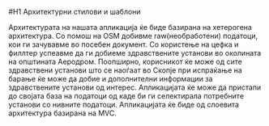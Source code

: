 #H1 Архитектурни стилови и шаблони

Архитектурата на нашата апликација ќе биде базирана на хетерогена архитектура. Со помош на 
OSM добивме raw(необработени) податоци, кои ги зачувавме во посебен документ. Со користење 
на цефка и филлтер успеавме да ги добиеме здравствените установи во околината на општината
Aеродром. Поопширно, корисникот ќе може од сите здравствени установи што се наоѓаат во Скопје
при испраќање на барање ќе може да добие и дополнителни информации за здравствените установи
од интерес. Апликацијата ќе може да пристапи до својата база на податоци од каде би ги 
селектирала потребните установи со нивните податоци. Апликацијата ќе биде од слоевита архитектура
базирана на MVC.
